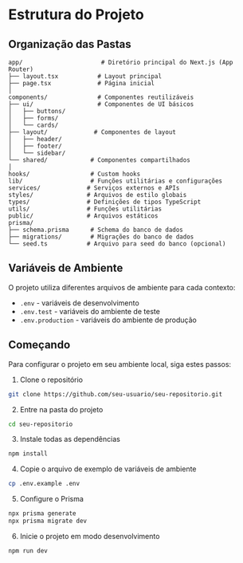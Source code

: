 # Estrutura do Projeto

## Organização das Pastas

```
app/                      # Diretório principal do Next.js (App Router)
├── layout.tsx           # Layout principal
├── page.tsx             # Página inicial
│
components/              # Componentes reutilizáveis
├── ui/                  # Componentes de UI básicos
│   ├── buttons/
│   ├── forms/
│   └── cards/
├── layout/             # Componentes de layout
│   ├── header/
│   ├── footer/
│   └── sidebar/
└── shared/            # Componentes compartilhados
│
hooks/                 # Custom hooks
lib/                   # Funções utilitárias e configurações
services/             # Serviços externos e APIs
styles/               # Arquivos de estilo globais
types/                # Definições de tipos TypeScript
utils/                # Funções utilitárias
public/               # Arquivos estáticos
prisma/
├── schema.prisma      # Schema do banco de dados
├── migrations/        # Migrações do banco de dados
└── seed.ts           # Arquivo para seed do banco (opcional)
```

## Variáveis de Ambiente

O projeto utiliza diferentes arquivos de ambiente para cada contexto:

- `.env` - variáveis de desenvolvimento
- `.env.test` - variáveis do ambiente de teste
- `.env.production` - variáveis do ambiente de produção

## Começando

Para configurar o projeto em seu ambiente local, siga estes passos:

1. Clone o repositório
```bash
git clone https://github.com/seu-usuario/seu-repositorio.git
```

2. Entre na pasta do projeto
```bash
cd seu-repositorio
```

3. Instale todas as dependências
```bash
npm install
```

4. Copie o arquivo de exemplo de variáveis de ambiente
```bash
cp .env.example .env
```

5. Configure o Prisma
```bash
npx prisma generate
npx prisma migrate dev
```

6. Inicie o projeto em modo desenvolvimento
```bash
npm run dev
```